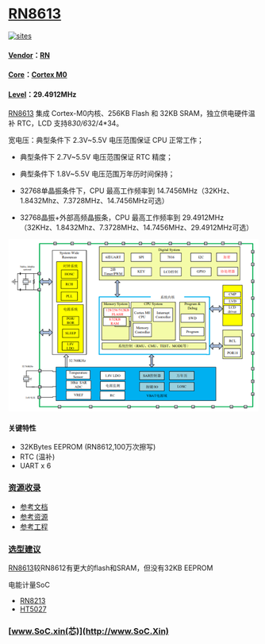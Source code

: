 ﻿# [RN8613](https://github.com/SoCXin/RN8613)

[![sites](http://182.61.61.133/link/resources/SoC.png)](http://www.SoC.Xin)

#### [Vendor](https://github.com/SoCXin/Vendor)：[RN](http://www.renergy-me.cn/cn/index.php)
#### [Core](https://github.com/SoCXin/Cortex)：[Cortex M0](https://github.com/SoCXin/CM0)
#### [Level](https://github.com/SoCXin/Level)：29.4912MHz

[RN8613](https://github.com/SoCXin/RN8613) 集成 Cortex-M0内核、256KB Flash 和 32KB SRAM，独立供电硬件温补 RTC，LCD 支持8*30/6*32/4*34。

宽电压：典型条件下 2.3V~5.5V 电压范围保证 CPU 正常工作；
* 典型条件下 2.7V~5.5V 电压范围保证 RTC 精度；
* 典型条件下 1.8V~5.5V 电压范围万年历时间保持；

* 32768单晶振条件下，CPU 最高工作频率到 14.7456MHz（32KHz、1.8432Mhz、7.3728MHz、14.7456MHz可选）
* 32768晶振+外部高频晶振条，CPU 最高工作频率到 29.4912MHz（32KHz、1.8432Mhz、7.3728MHz、14.7456MHz、29.4912MHz可选）

[![sites](docs/RN8613.png)](https://item.szlcsc.com/178578.html)

#### 关键特性

* 32KBytes EEPROM (RN8612,100万次擦写)
* RTC (温补)
* UART x 6

### [资源收录](https://github.com/SoCXin/RN8613)

* [参考文档](docs/)
* [参考资源](src/)
* [参考工程](project/)


### [选型建议](https://github.com/SoCXin)

[RN8613](https://github.com/SoCXin/RN8613)较RN8612有更大的flash和SRAM，但没有32KB EEPROM

电能计量SoC

* [RN8213](https://github.com/SoCXin/RN8213)
* [HT5027](https://github.com/SoCXin/HT5027)

###  [www.SoC.xin(芯)](http://www.SoC.Xin)
